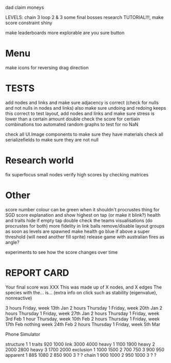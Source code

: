dad
claim moneys

LEVELS:
chain 3
loop 2 & 3
some final bosses
research TUTORIAL!!!, make score constraint shiny

make leaderboards more explorable
are you sure button

# Menu
make icons for reversing drag direction

# TESTS
add nodes and links and make sure adjacency is correct (check for nulls and not nulls in nodes and links)
also make sure undoing and redoing keeps this correct
to test layout, add nodes and links and make sure stress is lower than a certain amount
double check the score for certiain combinations too
automated random graphs to test for no NaN

check all UI.Image components to make sure they have materials
check all serializefields to make sure they are not null

# Research world
fix superfocus small nodes
verify high scores by checking matrices

# Other
score number colour can be green when it shouldn't
procrustes thing for SGD
score explanation and show highest on tap (or make it blink?)
health and traits hide if empty tap
double check the teams visualisations (do procrustes for both)
more fidelity in link balls
remove/disable layout groups as soon as levels are spawned
make health go blue if above a super threshold (will need another fill sprite)
release game with australian fires as angle?

experiments to see how the score changes over time

# REPORT CARD
Your final score was XXX
This was made up of X nodes, and X edges
The species with the... is...
(extra info on click such as stability (eigenvalue), nonreactive)

3 hours Friday,            week 13th Jan
2 hours Thursday 1 Friday, week 20th Jan
2 hours Thursday 1 Friday, week 27th Jan
2 hours Thursday 1 Friday, week 3rd Feb
1 hour Thursday,           week 10th Feb
2 hours Thursday 1 Friday, week 17th Feb
nothing                    week 24th Feb
2 hours Thursday 1 Friday, week 5th Mar

Phone Simulator


structure 1 1
traits 920 1000
link 3000 4000
heavy 1 1100 1900
heavy 2 2000 2800
heavy 3 1700 2000
exclusion 1 1000 1500
          2 700 750
          3 900 950
apparent 1 885 1080
         2 850 900
         3 ? ?
chain 1 900 1000
      2 950 1000
      3 ? ?